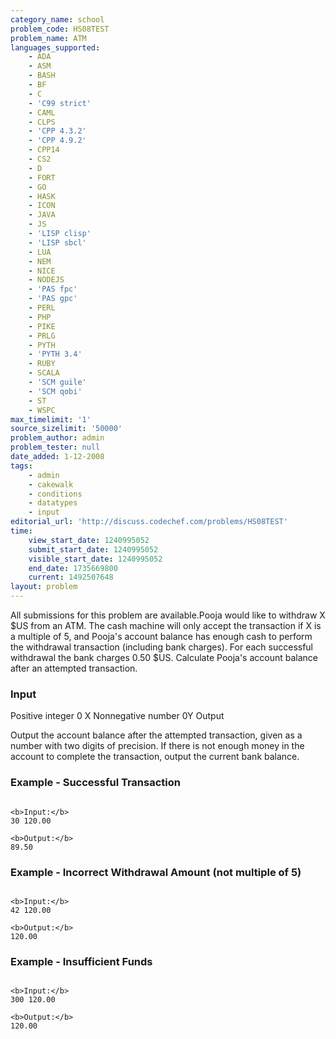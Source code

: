 ```yaml
---
category_name: school
problem_code: HS08TEST
problem_name: ATM
languages_supported:
    - ADA
    - ASM
    - BASH
    - BF
    - C
    - 'C99 strict'
    - CAML
    - CLPS
    - 'CPP 4.3.2'
    - 'CPP 4.9.2'
    - CPP14
    - CS2
    - D
    - FORT
    - GO
    - HASK
    - ICON
    - JAVA
    - JS
    - 'LISP clisp'
    - 'LISP sbcl'
    - LUA
    - NEM
    - NICE
    - NODEJS
    - 'PAS fpc'
    - 'PAS gpc'
    - PERL
    - PHP
    - PIKE
    - PRLG
    - PYTH
    - 'PYTH 3.4'
    - RUBY
    - SCALA
    - 'SCM guile'
    - 'SCM qobi'
    - ST
    - WSPC
max_timelimit: '1'
source_sizelimit: '50000'
problem_author: admin
problem_tester: null
date_added: 1-12-2008
tags:
    - admin
    - cakewalk
    - conditions
    - datatypes
    - input
editorial_url: 'http://discuss.codechef.com/problems/HS08TEST'
time:
    view_start_date: 1240995052
    submit_start_date: 1240995052
    visible_start_date: 1240995052
    end_date: 1735669800
    current: 1492507648
layout: problem
---
```

All submissions for this problem are available.Pooja would like to withdraw X $US from an ATM. The cash machine will only accept the transaction if X is a multiple of 5, and Pooja's account balance has enough cash to perform the withdrawal transaction (including bank charges). For each successful withdrawal the bank charges 0.50 $US. Calculate Pooja's account balance after an attempted transaction.

### Input

 Positive integer 0 X Nonnegative number 0Y Output

Output the account balance after the attempted transaction, given as a number with two digits of precision. If there is not enough money in the account to complete the transaction, output the current bank balance.

### Example - Successful Transaction

```

<b>Input:</b>
30 120.00

<b>Output:</b>
89.50

```
### Example - Incorrect Withdrawal Amount (not multiple of 5)

```

<b>Input:</b>
42 120.00

<b>Output:</b>
120.00

```
### Example - Insufficient Funds

```

<b>Input:</b>
300 120.00

<b>Output:</b>
120.00

```